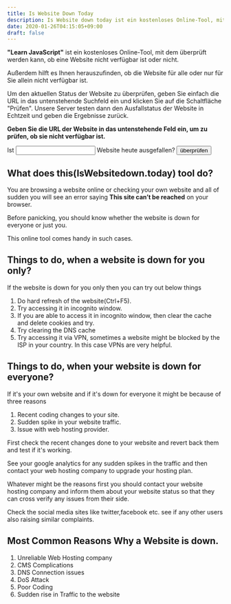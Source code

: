 ```yaml
---
title: Is Website Down Today
description: Is Website down today ist ein kostenloses Online-Tool, mit dem überprüft werden kann, ob eine Website nicht verfügbar ist oder nicht.
date: 2020-01-26T04:15:05+09:00
draft: false
---
```


**"Learn JavaScript"** ist ein kostenloses Online-Tool, mit dem überprüft werden kann, ob eine Website nicht verfügbar ist oder nicht.

Außerdem hilft es Ihnen herauszufinden, ob die Website für alle oder nur für Sie allein nicht verfügbar ist.

Um den aktuellen Status der Website zu überprüfen, geben Sie einfach die URL in das untenstehende Suchfeld ein und klicken Sie auf die Schaltfläche "Prüfen". Unsere Server testen dann den Ausfallstatus der Website in Echtzeit und geben die Ergebnisse zurück.

**Geben Sie die URL der Website in das untenstehende Feld ein, um zu prüfen, ob sie nicht verfügbar ist.**

Ist <input id="website"/> Website heute ausgefallen? <button id="check">überprüfen</button>

## What does this(IsWebsitedown.today) tool do?

You are browsing a website online or checking your own website and all of sudden you will see an error saying **This site can’t be reached** on your browser.

Before panicking, you should know whether the website is down for everyone or just you.

This online tool comes handy in such cases.

## Things to do, when a website is down for you only?

If the website is down for you only then you can try out below things

1. Do hard refresh of the website(Ctrl+F5).
2. Try accessing it in incognito window.
3. If you are able to access it in incognito window, then clear the cache and delete cookies and try.
4. Try clearing the DNS cache
5. Try accessing it via VPN, sometimes a website might be blocked by the ISP in your country. In this case VPNs are very helpful.

## Things to do, when your website is down for everyone?

If it's your own website and if it's down for everyone it might be because of three reasons

1. Recent coding changes to your site.
2. Sudden spike in your website traffic. 
3. Issue with web hosting provider.

First check the recent changes done to your website and revert back them and test if it's working. 

See your google analytics for any sudden spikes in the traffic and then contact your web hosting company to upgrade your hosting plan.

Whatever might be the reasons first you should contact your website hosting company and inform them about your website status so that they can cross verify any issues from their side.

Check the social media sites like twitter,facebook etc. see if any other users also raising similar complaints. 

## Most Common Reasons Why a Website is down.

1. Unreliable Web Hosting company
2. CMS Complications
3. DNS Connection issues
4. DoS Attack
5. Poor Coding
6. Sudden rise in Traffic to the website
